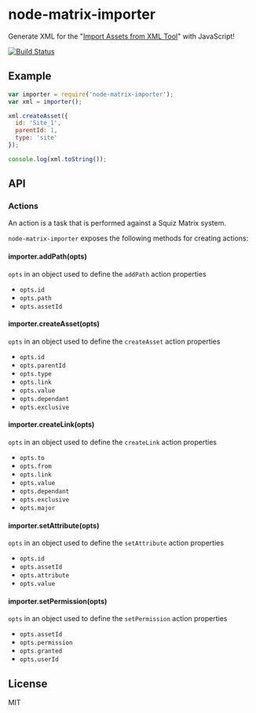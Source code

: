 # node-matrix-importer

Generate XML for the "[Import Assets from XML Tool]" with JavaScript!

[![Build Status](https://travis-ci.org/joshgillies/node-matrix-importer.svg)](https://travis-ci.org/joshgillies/node-matrix-importer)

## Example

```js
var importer = require('node-matrix-importer');
var xml = importer();

xml.createAsset({
  id: 'Site_1',
  parentId: 1,
  type: 'site'
});

console.log(xml.toString());
```

## API

### Actions

An action is a task that is performed against a Squiz Matrix system.

`node-matrix-importer` exposes the following methods for creating actions:

#### importer.addPath(opts)

`opts` in an object used to define the `addPath` action properties

  * `opts.id`
  * `opts.path`
  * `opts.assetId`

#### importer.createAsset(opts)

`opts` in an object used to define the `createAsset` action properties

  * `opts.id`
  * `opts.parentId`
  * `opts.type`
  * `opts.link`
  * `opts.value`
  * `opts.dependant`
  * `opts.exclusive`

#### importer.createLink(opts)

`opts` in an object used to define the `createLink` action properties

  * `opts.to`
  * `opts.from`
  * `opts.link`
  * `opts.value`
  * `opts.dependant`
  * `opts.exclusive`
  * `opts.major`

#### importer.setAttribute(opts)

`opts` in an object used to define the `setAttribute` action properties

  * `opts.id`
  * `opts.assetId`
  * `opts.attribute`
  * `opts.value`

#### importer.setPermission(opts)

`opts` in an object used to define the `setPermission` action properties

  * `opts.assetId`
  * `opts.permission`
  * `opts.granted`
  * `opts.userId`

## License

MIT

[Import Assets from XML Tool]: http://manuals.matrix.squizsuite.net/tools/chapters/import-assets-from-xml-tool
